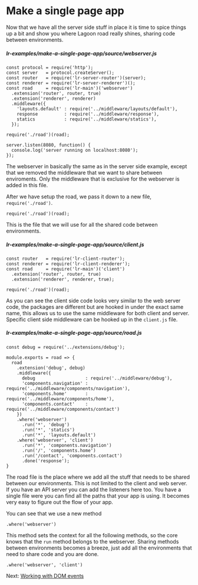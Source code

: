 # Make a single page app

Now that we have all the server side stuff in place it is time to spice things up a bit and show you where Lagoon road really shines, sharing code between environments.

##### lr-examples/make-a-single-page-app/source/webserver.js
```
const protocol = require('http');
const server   = protocol.createServer();
const router   = require('lr-server-router')(server);
const renderer = require('lr-server-renderer')();
const road     = require('lr-main')('webserver')
  .extension('router', router, true)
  .extension('renderer', renderer)
  .middleware({
    'layouts.default' : require('../middleware/layouts/default'),
    response          : require('../middleware/response'),
    statics           : require('../middleware/statics'),
  });

require('./road')(road);

server.listen(8080, function() {
  console.log('server running on localhost:8080');
});
```

The webserver in basically the same as in the server side example, except that we removed the middleware that we want to share between enviroments. Only the middleware that is exclusive for the webserver is added in this file.

After we have setup the road, we pass it down to a new file, `require('./road')`.
```
require('./road')(road);
```

This is the file that we will use for all the shared code between environments.

##### lr-examples/make-a-single-page-app/source/client.js
```
const router   = require('lr-client-router');
const renderer = require('lr-client-renderer');
const road     = require('lr-main')('client')
  .extension('router', router, true)
  .extension('renderer', renderer, true);

require('./road')(road);
```

As you can see the client side code looks very similar to the web server code, the packages are different but are hooked in under the exact same name, this allows us to use the same middleware for both client and server. Specific client side middleware can be hooked up in the `client.js` file.

##### lr-examples/make-a-single-page-app/source/road.js
```
const debug = require('../extensions/debug');

module.exports = road => {
  road
    .extension('debug', debug)
    .middleware({
      debug                   : require('../middleware/debug'),
      'components.navigation' : require('../middleware/components/navigation'),
      'components.home'       : require('../middleware/components/home'),
      'components.contact'    : require('../middleware/components/contact')
    })
    .where('webserver')
      .run('*', 'debug')
      .run('*', 'statics')
      .run('*', 'layouts.default')
    .where('webserver', 'client')
      .run('*', 'components.navigation')
      .run('/', 'components.home')
      .run('/contact', 'components.contact')
      .done('response');
}
```

The road file is the place where we add all the stuff that needs to be shared between our environments. This is not limited to the client and web server. If you have an API server you can add the listeners here too. You have a single file were you can find all the paths that your app is using. It becomes very easy to figure out the flow of your app.

You can see that we use a new method
```
.where('webserver')
```

This method sets the context for all the following methods, so the core knows that the `run` method belongs to the webserver. Sharing methods between environments becomes a breeze, just add all the environments that need to share code and you are done.

```
.where('webserver', 'client')
```

Next: [Working with DOM events](/guide/working-with-dom-events)
